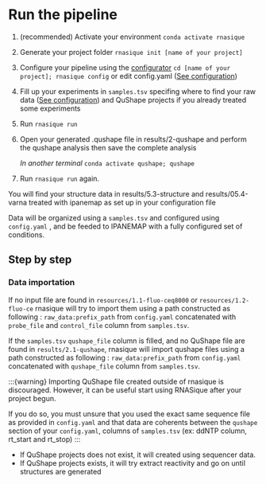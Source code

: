 # Run the pipeline

1. (recommended) Activate your environment `conda activate rnasique`
2. Generate your project folder `rnasique init [name of your project]`
2. Configure your pipeline using the [configurator](configurator)  `cd [name of your project]; rnasique config` or edit config.yaml ([See configuration](configuration))
3. Fill up your experiments in `samples.tsv` specifing where to find your raw data ([See configuration](configuration))
   and QuShape projects if you already treated some experiments
4. Run `rnasique run`
5. Open your generated .qushape file in results/2-qushape and perform the qushape analysis then save the complete analysis 
   
   *In another terminal*
   ```conda activate qushape; qushape```
6. Run `rnasique run` again.

You will find your structure data in results/5.3-structure and results/05.4-varna treated
with ipanemap as set up in your configuration file

Data will be organized using a `samples.tsv` and configured using `config.yaml` , and be feeded to IPANEMAP with a fully configured set of conditions.

## Step by step

### Data importation
If no input file are found in  `resources/1.1-fluo-ceq8000` or `resources/1.2-fluo-ce` rnasique will try to import them using a path constructed as following : `raw_data:prefix_path` from `config.yaml` concatenated with `probe_file` and `control_file` column from `samples.tsv`.

If the `samples.tsv` `qushape_file` column is filled, and no QuShape file are found in `results/2.1-qushape`, rnasique will import qushape files using a path constructed as following : `raw_data:prefix_path` from `config.yaml` concatenated with `qushape_file` column from `samples.tsv`.

:::{warning}
Importing QuShape file created outside of rnasique is discouraged. However, it can be useful start using RNASique
after your project begun.

If you do so, you must unsure that you used the exact same sequence file as provided in `config.yaml` and that data are coherents between the `qushape` section of your `config.yaml`, columns of `samples.tsv` (ex: ddNTP column, rt_start and rt_stop)
:::


-   If QuShape projects does not exist, it will created using sequencer data.
-   If QuShape projects exists, it will try extract reactivity and go on until structures are generated
